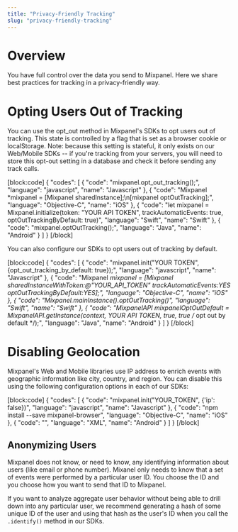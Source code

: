 ```yaml
---
title: "Privacy-Friendly Tracking"
slug: "privacy-friendly-tracking"
---
```


# Overview
You have full control over the data you send to Mixpanel. Here we share best practices for tracking in a privacy-friendly way.


# Opting Users Out of Tracking
You can use the opt_out method in Mixpanel's SDKs to opt users out of tracking. This state is controlled by a flag that is set as a browser cookie or localStorage. Note: because this setting is stateful, it only exists on our Web/Mobile SDKs -- if you're tracking from your servers, you will need to store this opt-out setting in a database and check it before sending any track calls.

[block:code]
{
  "codes": [
    {
      "code": "mixpanel.opt_out_tracking();",
      "language": "javascript",
      "name": "Javascript"
    },
    {
      "code": "Mixpanel *mixpanel = [Mixpanel sharedInstance];\n[mixpanel optOutTracking];",
      "language": "Objective-C",
      "name": "iOS"
    },
    {
      "code": "let mixpanel = Mixpanel.initialize(token: \"YOUR API TOKEN\", trackAutomaticEvents: true, optOutTrackingByDefault: true)",
      "language": "Swift",
      "name": "Swift"
    },
    {
      "code": "mixpanel.optOutTracking();",
      "language": "Java",
      "name": "Android"
    }
  ]
}
[/block]

You can also configure our SDKs to opt users out of tracking by default.

[block:code]
{
  "codes": [
    {
      "code": "mixpanel.init(\"YOUR TOKEN\", {opt_out_tracking_by_default: true});",
      "language": "javascript",
      "name": "Javascript"
    },
    {
      "code": "Mixpanel *mixpanel = [Mixpanel sharedInstanceWithToken:@\"YOUR_API_TOKEN\" trackAutomaticEvents:YES optOutTrackingByDefault:YES];",
      "language": "Objective-C",
      "name": "iOS"
    },
    {
      "code": "Mixpanel.mainInstance().optOutTracking()",
      "language": "Swift",
      "name": "Swift"
    },
    {
      "code": "MixpanelAPI mixpanelOptOutDefault = MixpanelAPI.getInstance(context, YOUR API TOKEN, true, true /* opt out by default */);",
      "language": "Java",
      "name": "Android"
    }
  ]
}
[/block]



# Disabling Geolocation
Mixpanel's Web and Mobile libraries use IP address to enrich events with geographic information like city, country, and region. You can disable this using the following configuration options in each of our SDKs:

[block:code]
{
  "codes": [
    {
      "code": "mixpanel.init(\"YOUR_TOKEN\", {'ip': false})",
      "language": "javascript",
      "name": "Javascript"
    },
    {
      "code": "npm install --save mixpanel-browser",
      "language": "Objective-C",
      "name": "iOS"
    },
    {
      "code": "<meta-data android:name="com.mixpanel.android.MPConfig.UseIpAddressForGeolocation" android:value="false" />",
      "language": "XML",
      "name": "Android"
    }
  ]
}
[/block]


## Anonymizing Users
Mixpanel does not know, or need to know, any identifying information about users (like email or phone number). Mixanel only needs to know that a set of events were performed by a particular user ID. You choose the ID and you choose how you want to send that ID to Mixpanel.

If you want to analyze aggregate user behavior without being able to drill down into any particular user, we recommend generating a hash of some unique ID of the user and using that hash as the user's ID when you call the `.identify()` method in our SDKs.








